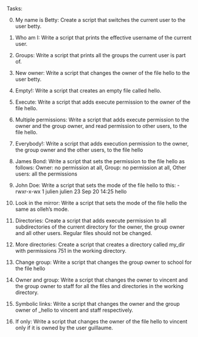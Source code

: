 Tasks:

0. My name is Betty: Create a script that switches the current user to the user betty.

1. Who am I: Write a script that prints the effective username of the current user.

2. Groups: Write a script that prints all the groups the current user is part of.

3. New owner: Write a script that changes the owner of the file hello to the user betty.

4. Empty!: Write a script that creates an empty file called hello.

5. Execute: Write a script that adds execute permission to the owner of the file hello.

6. Multiple permissions: Write a script that adds execute permission to the owner and the group owner, and read permission to other users, to the file hello.

7. Everybody!: Write a script that adds execution permission to the owner, the group owner and the other users, to the file hello

8. James Bond: Write a script that sets the permission to the file hello as follows: Owner: no permission at all, Group: no permission at all, Other users: all the permissions

9. John Doe: Write a script that sets the mode of the file hello to this: -rwxr-x-wx 1 julien julien 23 Sep 20 14:25 hello

10. Look in the mirror: Write a script that sets the mode of the file hello the same as olleh’s mode.

11. Directories: Create a script that adds execute permission to all subdirectories of the current directory for the owner, the group owner and all other users. Regular files should not be changed.

12. More directories: Create a script that creates a directory called my_dir with permissions 751 in the working directory.

13. Change group: Write a script that changes the group owner to school for the file hello

14. Owner and group: Write a script that changes the owner to vincent and the group owner to staff for all the files and directories in the working directory.

15. Symbolic links: Write a script that changes the owner and the group owner of _hello to vincent and staff respectively.

16. If only: Write a script that changes the owner of the file hello to vincent only if it is owned by the user guillaume.

